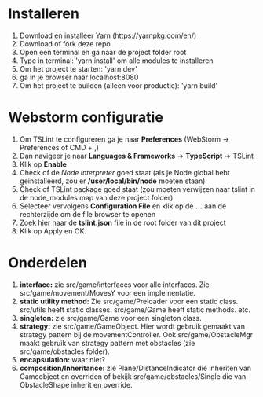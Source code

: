 # Installeren

<ol>
<li>Download en installeer Yarn (https://yarnpkg.com/en/)</li>
<li>Download of fork deze repo</li>
<li>Open een terminal en ga naar de project folder root</li>
<li>Type in terminal: 'yarn install' om alle modules te installeren</li>
<li>Om het project te starten: 'yarn dev'</li>
<li>ga in je browser naar localhost:8080</li>
<li>Om het project te builden (alleen voor productie): 'yarn build'</li>
</ol>

# Webstorm configuratie

<ol>
<li>Om TSLint te configureren ga je naar <b>Preferences</b> (WebStorm -> Preferences of CMD + ,)</li>
<li>Dan navigeer je naar <b>Languages & Frameworks</b> -> <b>TypeScript</b> -> TSLint</li>
<li>Klik op <b>Enable</b></li>
<li>Check of de <i>Node interpreter</i> goed staat (als je Node global hebt geinstalleerd, zou er <b>/user/local/bin/node</b> moeten staan)</li>
<li>Check of TSLint package goed staat (zou moeten verwijzen naar tslint in de node_modules map van deze project folder)</li>
<li>Selecteer vervolgens <b>Configuration File</b> en klik op de <b>...</b> aan de rechterzijde om de file browser te openen</li>
<li>Zoek hier naar de <b>tslint.json</b> file in de root folder van dit project</li>
<li>Klik op Apply en OK.</li>
</ol>

# Onderdelen
<ol>
<li><b>interface:</b> zie src/game/interfaces voor alle interfaces. Zie src/game/movement/MovesY voor een implementatie.</li>
<li><b>static utility method:</b> Zie src/game/Preloader voor een static class. src/utils heeft static classes. src/game/Game heeft static methods. etc.</li>
<li><b>singleton:</b> zie src/game/Game voor een singleton class.</li>
<li><b>strategy:</b> zie src/game/GameObject. Hier wordt gebruik gemaakt van strategy pattern bij de movementController. Ook src/game/ObstacleMgr maakt gebruik van strategy pattern met obstacles (zie src/game/obstacles folder).</li>
<li><b>encapsulation:</b> waar niet?</li>
<li><b>composition/Inheritance:</b> zie Plane/DistanceIndicator die inheriten van Gameobject en overriden of bekijk src/game/obstacles/Single die van ObstacleShape inherit en override.</li>
</ol>
